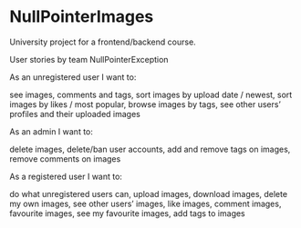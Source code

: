 # NullPointerImages
University project for a frontend/backend course.

User stories
by team NullPointerException

As an unregistered user I want to:

see images, comments and tags, 
sort images by upload date / newest, 
sort images by likes / most popular, 
browse images by tags, 
see other users’ profiles and their uploaded images

As an admin I want to:

delete images, 
delete/ban user accounts, 
add and remove tags on images, 
remove comments on images

As a registered user I want to:

do what unregistered users can, 
upload images, 
download images, 
delete my own images, 
see other users’ images, 
like images, 
comment images, 
favourite images, 
see my favourite images, 
add tags to images
